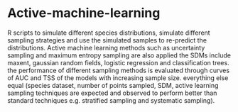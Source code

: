 # Active-machine-learning
R scripts to simulate different species distributions, simulate different sampling strategies
and use the simulated samples to re-predict the distributions.
Active machine learning methods such as uncertainty sampling and maximum entropy sampling are also applied
the SDMs include maxent, gaussian random fields, logistic regression and classification trees.
the performance of different sampling methods is evaluated through curves of AUC and TSS of the models
with increasing sample size. everything else equal (species dataset, number of points sampled, SDM, active learning
sampling techniques are expected and observed to perform better than standard techniques e.g. stratified sampling and 
systematic sampling).


